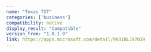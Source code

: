 ```yaml
---
name: "Texas TXT"
categories: ['business']
compatibility: native
display_result: "Compatible"
version_from: "1.0.1.0"
link: https://apps.microsoft.com/detail/9N31BLJ97039
---
```

